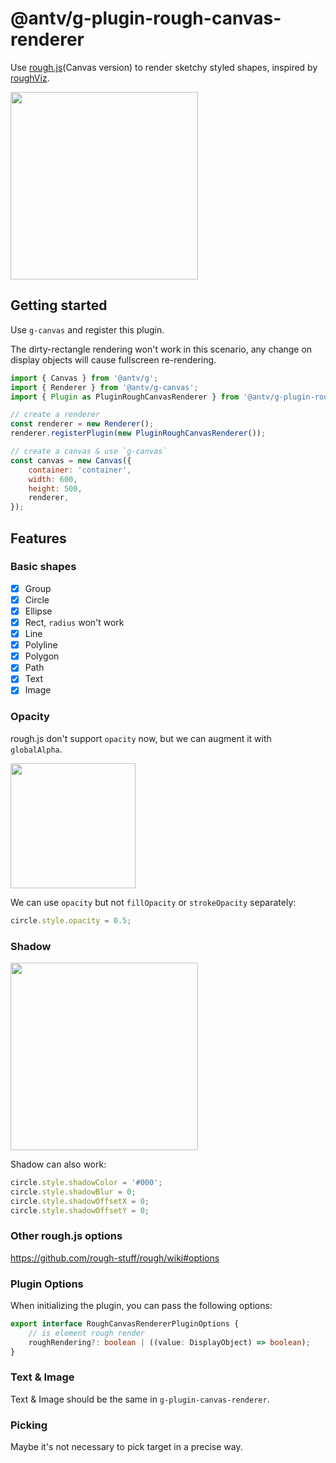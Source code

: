 # @antv/g-plugin-rough-canvas-renderer

Use [rough.js](https://roughjs.com/)(Canvas version) to render sketchy styled shapes, inspired by [roughViz](https://github.com/jwilber/roughViz).

<img src="https://gw.alipayobjects.com/mdn/rms_6ae20b/afts/img/A*d4iiS5_3YVIAAAAAAAAAAAAAARQnAQ" width="300">

## Getting started

Use `g-canvas` and register this plugin.

The dirty-rectangle rendering won't work in this scenario, any change on display objects will cause fullscreen re-rendering.

```js
import { Canvas } from '@antv/g';
import { Renderer } from '@antv/g-canvas';
import { Plugin as PluginRoughCanvasRenderer } from '@antv/g-plugin-rough-canvas-renderer';

// create a renderer
const renderer = new Renderer();
renderer.registerPlugin(new PluginRoughCanvasRenderer());

// create a canvas & use `g-canvas`
const canvas = new Canvas({
    container: 'container',
    width: 600,
    height: 500,
    renderer,
});
```

## Features

### Basic shapes

-   [x] Group
-   [x] Circle
-   [x] Ellipse
-   [x] Rect, `radius` won't work
-   [x] Line
-   [x] Polyline
-   [x] Polygon
-   [x] Path
-   [x] Text
-   [x] Image

### Opacity

rough.js don't support `opacity` now, but we can augment it with `globalAlpha`.

<img src="https://gw.alipayobjects.com/mdn/rms_6ae20b/afts/img/A*gl6ETYiyCCQAAAAAAAAAAAAAARQnAQ" width="200">

We can use `opacity` but not `fillOpacity` or `strokeOpacity` separately:

```js
circle.style.opacity = 0.5;
```

### Shadow

<img src="https://gw.alipayobjects.com/mdn/rms_6ae20b/afts/img/A*JKLVSrYk7BYAAAAAAAAAAAAAARQnAQ" width="300">

Shadow can also work:

```js
circle.style.shadowColor = '#000';
circle.style.shadowBlur = 0;
circle.style.shadowOffsetX = 0;
circle.style.shadowOffsetY = 0;
```

### Other rough.js options

https://github.com/rough-stuff/rough/wiki#options

### Plugin Options

When initializing the plugin, you can pass the following options:

```ts
export interface RoughCanvasRendererPluginOptions {
    // is element rough render
    roughRendering?: boolean | ((value: DisplayObject) => boolean);
}
```

### Text & Image

Text & Image should be the same in `g-plugin-canvas-renderer`.

### Picking

Maybe it's not necessary to pick target in a precise way.

